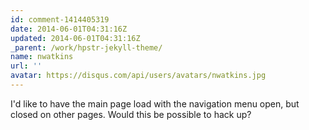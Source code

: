 ```yaml
---
id: comment-1414405319
date: 2014-06-01T04:31:16Z
updated: 2014-06-01T04:31:16Z
_parent: /work/hpstr-jekyll-theme/
name: nwatkins
url: ''
avatar: https://disqus.com/api/users/avatars/nwatkins.jpg
---
```


I'd like to have the main page load with the navigation menu open, but
closed on other pages. Would this be possible to hack up?
